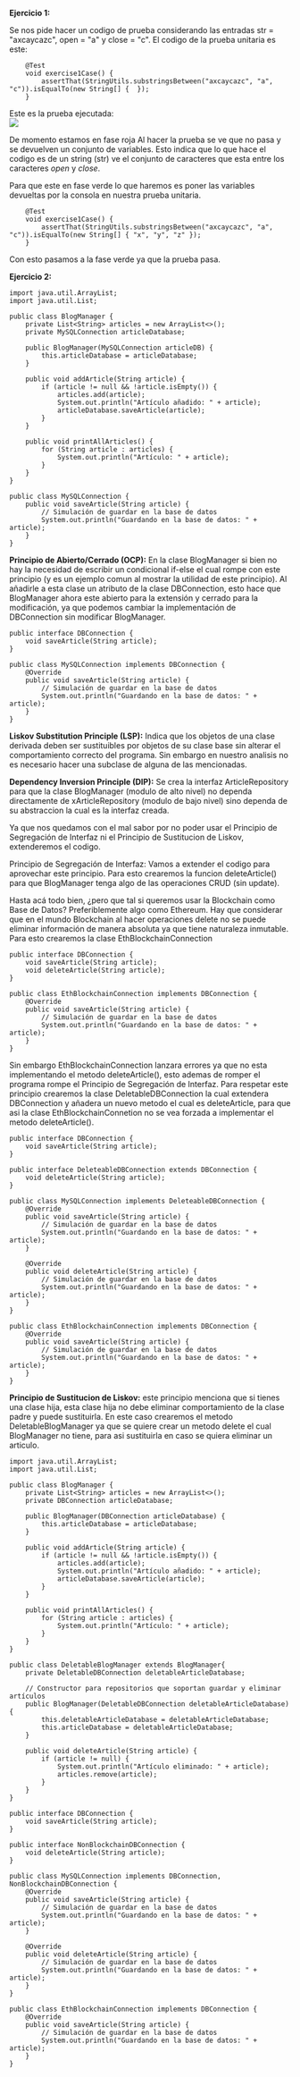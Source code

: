 **Ejercicio 1:**

Se nos pide hacer un codigo de prueba considerando las entradas str = "axcaycazc", open = "a" y close
= "c".
El codigo de la prueba unitaria es este:

```
    @Test
    void exercise1Case() {
        assertThat(StringUtils.substringsBetween("axcaycazc", "a", "c")).isEqualTo(new String[] {  });
    }
```
Este es la prueba ejecutada: <br/>
![](img/exercise1.png)

De momento estamos en fase roja
Al hacer la prueba se ve que no pasa y se devuelven un conjunto de variables.
Esto indica que lo que hace el codigo es de un string (str) ve el conjunto de caracteres que esta entre los caracteres *open* y *close*.

Para que este en fase verde lo que haremos es poner las variables devueltas por la consola en nuestra prueba unitaria.

```
    @Test
    void exercise1Case() {
        assertThat(StringUtils.substringsBetween("axcaycazc", "a", "c")).isEqualTo(new String[] { "x", "y", "z" });
    }
```

Con esto pasamos a la fase verde ya que la prueba pasa.

**Ejercicio 2:**

```
import java.util.ArrayList;
import java.util.List;

public class BlogManager {
    private List<String> articles = new ArrayList<>();
    private MySQLConnection articleDatabase;

    public BlogManager(MySQLConnection articleDB) {
        this.articleDatabase = articleDatabase;
    }

    public void addArticle(String article) {
        if (article != null && !article.isEmpty()) {
            articles.add(article);
            System.out.println("Artículo añadido: " + article);
            articleDatabase.saveArticle(article);
        }
    }

    public void printAllArticles() {
        for (String article : articles) {
            System.out.println("Artículo: " + article);
        }
    }
}

public class MySQLConnection {
    public void saveArticle(String article) {
        // Simulación de guardar en la base de datos
        System.out.println("Guardando en la base de datos: " + article);
    }
}
```

**Principio de Abierto/Cerrado (OCP):** En la clase BlogManager si bien no hay la necesidad de escribir un condicional if-else el cual rompe con este principio (y es un ejemplo comun al mostrar la utilidad de este principio). Al añadirle a esta clase un atributo de la clase DBConnection, esto hace que BlogManager ahora este abierto para la extensión y cerrado para la modificación, ya que podemos cambiar la implementación de DBConnection sin modificar BlogManager.

```
public interface DBConnection {
    void saveArticle(String article);
}

public class MySQLConnection implements DBConnection {
    @Override
    public void saveArticle(String article) {
        // Simulación de guardar en la base de datos
        System.out.println("Guardando en la base de datos: " + article);
    }
}
```


**Liskov Substitution Principle (LSP):** Indica que los objetos de una clase derivada deben ser sustituibles por objetos de su clase base sin alterar el comportamiento correcto del programa. Sin embargo en nuestro analisis no es necesario hacer una subclase de alguna de las mencionadas.

**Dependency Inversion Principle (DIP):** Se crea la interfaz ArticleRepository para que la clase BlogManager (modulo de alto nivel) no dependa directamente de xArticleRepository (modulo de bajo nivel) sino dependa de su abstraccion la cual es la interfaz creada.


Ya que nos quedamos con el mal sabor por no poder usar el Principio de Segregación de Interfaz ni el Principio de Sustitucion de Liskov, extenderemos el codigo.

Principio de Segregación de Interfaz: Vamos a extender el codigo para aprovechar este principio.
Para esto crearemos la funcion deleteArticle() para que BlogManager tenga algo de las operaciones CRUD (sin update).

Hasta acá todo bien, ¿pero que tal si queremos usar la Blockchain como Base de Datos? Preferiblemente algo como Ethereum.
Hay que considerar que en el mundo Blockchain al hacer operaciones delete no se puede eliminar información de manera absoluta ya que tiene naturaleza inmutable.
Para esto crearemos la clase EthBlockchainConnection

```
public interface DBConnection {
    void saveArticle(String article);
    void deleteArticle(String article);
}

public class EthBlockchainConnection implements DBConnection {
    @Override
    public void saveArticle(String article) {
        // Simulación de guardar en la base de datos
        System.out.println("Guardando en la base de datos: " + article);
    }
}
```

Sin embargo EthBlockchainConnection lanzara errores ya que no esta implementando el metodo deleteArticle(), esto ademas de romper el programa rompe el Principio de Segregación de Interfaz.
Para respetar este principio crearemos la clase DeletableDBConnection la cual extendera DBConnection y añadera un nuevo metodo el cual es deleteArticle, para que asi la clase EthBlockchainConnetion no se vea forzada a implementar el metodo deleteArticle().

```
public interface DBConnection {
    void saveArticle(String article);
}

public interface DeleteableDBConnection extends DBConnection {
    void deleteArticle(String article);
}

public class MySQLConnection implements DeleteableDBConnection {
    @Override
    public void saveArticle(String article) {
        // Simulación de guardar en la base de datos
        System.out.println("Guardando en la base de datos: " + article);
    }

    @Override
    public void deleteArticle(String article) {
        // Simulación de guardar en la base de datos
        System.out.println("Guardando en la base de datos: " + article);
    }
}

public class EthBlockchainConnection implements DBConnection {
    @Override
    public void saveArticle(String article) {
        // Simulación de guardar en la base de datos
        System.out.println("Guardando en la base de datos: " + article);
    }
}
```

**Principio de Sustitucion de Liskov:** este principio menciona que si tienes una clase hija, esta clase hija no debe eliminar comportamiento de la clase padre y puede sustituirla. En este caso crearemos el metodo DeletableBlogManager ya que se quiere crear un metodo delete el cual BlogManager no tiene, para asi sustituirla en caso se quiera eliminar un articulo.

```
import java.util.ArrayList;
import java.util.List;

public class BlogManager {
    private List<String> articles = new ArrayList<>();
    private DBConnection articleDatabase;

    public BlogManager(DBConnection articleDatabase) {
        this.articleDatabase = articleDatabase;
    }

    public void addArticle(String article) {
        if (article != null && !article.isEmpty()) {
            articles.add(article);
            System.out.println("Artículo añadido: " + article);
            articleDatabase.saveArticle(article);
        }
    }

    public void printAllArticles() {
        for (String article : articles) {
            System.out.println("Artículo: " + article);
        }
    }
}

public class DeletableBlogManager extends BlogManager{
    private DeletableDBConnection deletableArticleDatabase;

    // Constructor para repositorios que soportan guardar y eliminar artículos
    public BlogManager(DeletableDBConnection deletableArticleDatabase) {
        this.deletableArticleDatabase = deletableArticleDatabase;
        this.articleDatabase = deletableArticleDatabase;
    }

    public void deleteArticle(String article) {
        if (article != null) {
            System.out.println("Artículo eliminado: " + article);
            articles.remove(article);
        }
    }
}

public interface DBConnection {
    void saveArticle(String article);
}

public interface NonBlockchainDBConnection {
    void deleteArticle(String article);
}

public class MySQLConnection implements DBConnection, NonBlockchainDBConnection {
    @Override
    public void saveArticle(String article) {
        // Simulación de guardar en la base de datos
        System.out.println("Guardando en la base de datos: " + article);
    }

    @Override
    public void deleteArticle(String article) {
        // Simulación de guardar en la base de datos
        System.out.println("Guardando en la base de datos: " + article);
    }
}

public class EthBlockchainConnection implements DBConnection {
    @Override
    public void saveArticle(String article) {
        // Simulación de guardar en la base de datos
        System.out.println("Guardando en la base de datos: " + article);
    }
}
```